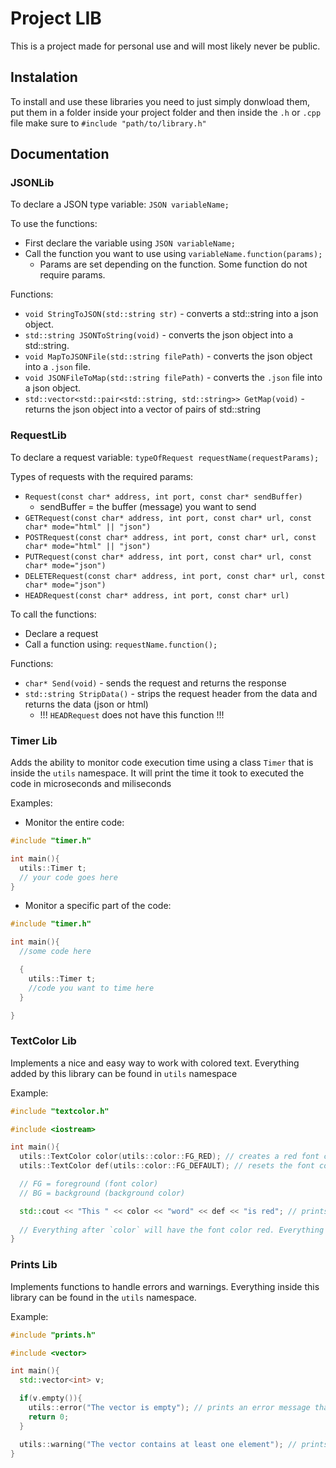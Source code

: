 # Project LIB

This is a project made for personal use and will most likely never be public.

## Instalation

To install and use these libraries you need to just simply donwload them, put them in a folder inside your project folder and then inside the `.h` or `.cpp` file make sure to `#include "path/to/library.h"`

## Documentation

### JSONLib

To declare a JSON type variable: `JSON variableName;`

To use the functions:

- First declare the variable using `JSON variableName;`
- Call the function you want to use using `variableName.function(params);`
  - Params are set depending on the function. Some function do not require params.

Functions:

- `void StringToJSON(std::string str)` - converts a std::string into a json object.
- `std::string JSONToString(void)` - converts the json object into a std::string.
- `void MapToJSONFile(std::string filePath)` - converts the json object into a `.json` file.
- `void JSONFileToMap(std::string filePath)` - converts the `.json` file into a json object.
- `std::vector<std::pair<std::string, std::string>> GetMap(void)` - returns the json object into a vector of pairs of std::string

### RequestLib

To declare a request variable: `typeOfRequest requestName(requestParams);`

Types of requests with the required params:

- `Request(const char* address, int port, const char* sendBuffer)`
  - sendBuffer = the buffer (message) you want to send
- `GETRequest(const char* address, int port, const char* url, const char* mode="html" || "json")`
- `POSTRequest(const char* address, int port, const char* url, const char* mode="html" || "json")`
- `PUTRequest(const char* address, int port, const char* url, const char* mode="json")`
- `DELETERequest(const char* address, int port, const char* url, const char* mode="json")`
- `HEADRequest(const char* address, int port, const char* url)`

To call the functions:

- Declare a request
- Call a function using: `requestName.function();`

Functions:

- `char* Send(void)` - sends the request and returns the response
- `std::string StripData()` - strips the request header from the data and returns the data (json or html)
  - !!! `HEADRequest` does not have this function !!!

### Timer Lib

Adds the ability to monitor code execution time using a class `Timer` that is inside the `utils` namespace. It will print the time it took to executed the code in microseconds and miliseconds

Examples:

- Monitor the entire code:

```cpp
#include "timer.h"

int main(){
  utils::Timer t;
  // your code goes here
}
```

- Monitor a specific part of the code:

```cpp
#include "timer.h"

int main(){
  //some code here

  {
    utils::Timer t;
    //code you want to time here
  }

}
```

### TextColor Lib

Implements a nice and easy way to work with colored text. Everything added by this library can be found in `utils` namespace

Example:

```cpp
#include "textcolor.h"

#include <iostream>

int main(){
  utils::TextColor color(utils::color::FG_RED); // creates a red font color
  utils::TextColor def(utils::color::FG_DEFAULT); // resets the font color to the default one

  // FG = foreground (font color)
  // BG = background (background color)

  std::cout << "This " << color << "word" << def << "is red"; // prints "This *word* (with red font) is red"
  
  // Everything after `color` will have the font color red. Everything after `def` will be the default color
}
```

### Prints Lib

Implements functions to handle errors and warnings. Everything inside this library can be found in the `utils` namespace.

Example:

```cpp
#include "prints.h"

#include <vector>

int main(){
  std::vector<int> v;

  if(v.empty()){
    utils::error("The vector is empty"); // prints an error message that the vector is empty
    return 0;
  }

  utils::warning("The vector contains at least one element"); // prints a warning that the vector contains at least one element
}
```
